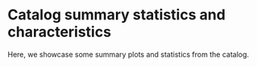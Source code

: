 # Catalog summary statistics and characteristics

Here, we showcase some summary plots and statistics from the catalog.

